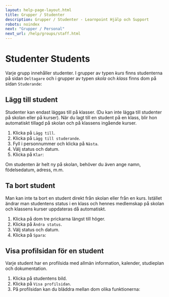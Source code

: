 ```yaml
---
layout: help-page-layout.html
title: Grupper / Studenter
description: Grupper / Studenter - Learnpoint Hjälp och Support
robots: noindex
next: "Grupper / Personal"
next_url: /help/groups/staff.html
---
```


<h1>
    <span lang="sv">Studenter</span>
    <span lang="en">Students</span>
</h1>

<!-- only-in-swedish.html -->

Varje grupp innehåller studenter. I grupper av typen *kurs* finns studenterna på sidan `Deltagare` och i grupper av typen *skola* och *klass* finns dom på sidan `Studerande`:

<!-- desktop-screenshot.html, { src: "_assets/students.png", alt: "Studenter", theme: "light" } -->


## Lägg till student

Studenter kan endast läggas till på klasser. (Du kan inte lägga till studenter på skolan eller på kurser). När du lagt till en student på en klass, blir hon automatiskt tillagd på skolan och på klassens ingående kurser.

1. Klicka på `Lägg till`.
2. Klicka på `Lägg till studerande`.
3. Fyll i personnummer och klicka på `Nästa`.
4. Välj status och datum.
5. Klicka på `Klar`:

<!-- desktop-recording.html, { src: "_assets/add-student.mp4", alt: "Lägg till student", theme: "light" } -->

Om studenten är helt ny på skolan, behöver du även ange namn, födelsedatum, adress, m.m.


## Ta bort student

Man kan inte ta bort en student direkt från skolan eller från en kurs. Istället ändrar man studentens status i en klass och hennes medlemskap på skolan och klassens kurser uppdateras då automatiskt.

1. Klicka på dom tre prickarna längst till höger.
2. Klicka på `Ändra status`.
3. Välj status och datum.
4. Klicka på `Spara`:

<!-- desktop-recording.html, { src: "_assets/remove-student.mp4", alt: "Ta bort student", theme: "light" } -->


## Visa profilsidan för en student

Varje student har en profilsida med allmän information, kalender, studieplan och dokumentation.

1. Klicka på studentens bild.
2. Klicka på `Visa profilsidan`.
3. På profilsidan kan du bläddra mellan dom olika funktionerna:

<!-- desktop-recording.html, { src: "_assets/view-student-profile-page.mp4", alt: "Visa profilsidan för en student", theme: "light" } -->
